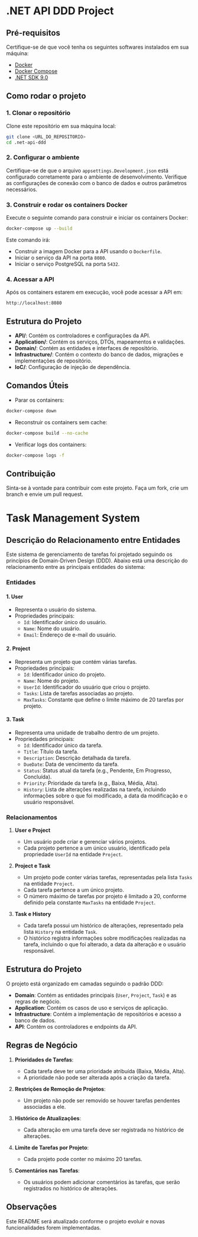 # .NET API DDD Project

## Pré-requisitos

Certifique-se de que você tenha os seguintes softwares instalados em sua máquina:

- [Docker](https://www.docker.com/)
- [Docker Compose](https://docs.docker.com/compose/)
- [.NET SDK 9.0](https://dotnet.microsoft.com/download/dotnet/9.0)

## Como rodar o projeto

### 1. Clonar o repositório

Clone este repositório em sua máquina local:
```bash
git clone <URL_DO_REPOSITORIO>
cd .net-api-ddd
```

### 2. Configurar o ambiente

Certifique-se de que o arquivo `appsettings.Development.json` está configurado corretamente para o ambiente de desenvolvimento. Verifique as configurações de conexão com o banco de dados e outros parâmetros necessários.

### 3. Construir e rodar os containers Docker

Execute o seguinte comando para construir e iniciar os containers Docker:
```bash
docker-compose up --build
```

Este comando irá:
- Construir a imagem Docker para a API usando o `Dockerfile`.
- Iniciar o serviço da API na porta `8080`.
- Iniciar o serviço PostgreSQL na porta `5432`.

### 4. Acessar a API

Após os containers estarem em execução, você pode acessar a API em:
```
http://localhost:8080
```



## Estrutura do Projeto

- **API/**: Contém os controladores e configurações da API.
- **Application/**: Contém os serviços, DTOs, mapeamentos e validações.
- **Domain/**: Contém as entidades e interfaces de repositório.
- **Infrastructure/**: Contém o contexto do banco de dados, migrações e implementações de repositório.
- **IoC/**: Configuração de injeção de dependência.

## Comandos Úteis

- Parar os containers:
```bash
docker-compose down
```

- Reconstruir os containers sem cache:
```bash
docker-compose build --no-cache
```

- Verificar logs dos containers:
```bash
docker-compose logs -f
```

## Contribuição

Sinta-se à vontade para contribuir com este projeto. Faça um fork, crie um branch e envie um pull request.

# Task Management System

## Descrição do Relacionamento entre Entidades

Este sistema de gerenciamento de tarefas foi projetado seguindo os princípios de Domain-Driven Design (DDD). Abaixo está uma descrição do relacionamento entre as principais entidades do sistema:

### Entidades

#### 1. **User**
- Representa o usuário do sistema.
- Propriedades principais:
  - `Id`: Identificador único do usuário.
  - `Name`: Nome do usuário.
  - `Email`: Endereço de e-mail do usuário.

#### 2. **Project**
- Representa um projeto que contém várias tarefas.
- Propriedades principais:
  - `Id`: Identificador único do projeto.
  - `Name`: Nome do projeto.
  - `UserId`: Identificador do usuário que criou o projeto.
  - `Tasks`: Lista de tarefas associadas ao projeto.
  - `MaxTasks`: Constante que define o limite máximo de 20 tarefas por projeto.

#### 3. **Task**
- Representa uma unidade de trabalho dentro de um projeto.
- Propriedades principais:
  - `Id`: Identificador único da tarefa.
  - `Title`: Título da tarefa.
  - `Description`: Descrição detalhada da tarefa.
  - `DueDate`: Data de vencimento da tarefa.
  - `Status`: Status atual da tarefa (e.g., Pendente, Em Progresso, Concluída).
  - `Priority`: Prioridade da tarefa (e.g., Baixa, Média, Alta).
  - `History`: Lista de alterações realizadas na tarefa, incluindo informações sobre o que foi modificado, a data da modificação e o usuário responsável.

### Relacionamentos

1. **User e Project**
   - Um usuário pode criar e gerenciar vários projetos.
   - Cada projeto pertence a um único usuário, identificado pela propriedade `UserId` na entidade `Project`.

2. **Project e Task**
   - Um projeto pode conter várias tarefas, representadas pela lista `Tasks` na entidade `Project`.
   - Cada tarefa pertence a um único projeto.
   - O número máximo de tarefas por projeto é limitado a 20, conforme definido pela constante `MaxTasks` na entidade `Project`.

3. **Task e History**
   - Cada tarefa possui um histórico de alterações, representado pela lista `History` na entidade `Task`.
   - O histórico registra informações sobre modificações realizadas na tarefa, incluindo o que foi alterado, a data da alteração e o usuário responsável.

## Estrutura do Projeto

O projeto está organizado em camadas seguindo o padrão DDD:
- **Domain**: Contém as entidades principais (`User`, `Project`, `Task`) e as regras de negócio.
- **Application**: Contém os casos de uso e serviços de aplicação.
- **Infrastructure**: Contém a implementação de repositórios e acesso a banco de dados.
- **API**: Contém os controladores e endpoints da API.

## Regras de Negócio

1. **Prioridades de Tarefas**:
   - Cada tarefa deve ter uma prioridade atribuída (Baixa, Média, Alta).
   - A prioridade não pode ser alterada após a criação da tarefa.

2. **Restrições de Remoção de Projetos**:
   - Um projeto não pode ser removido se houver tarefas pendentes associadas a ele.

3. **Histórico de Atualizações**:
   - Cada alteração em uma tarefa deve ser registrada no histórico de alterações.

4. **Limite de Tarefas por Projeto**:
   - Cada projeto pode conter no máximo 20 tarefas.

5. **Comentários nas Tarefas**:
   - Os usuários podem adicionar comentários às tarefas, que serão registrados no histórico de alterações.

## Observações

Este README será atualizado conforme o projeto evoluir e novas funcionalidades forem implementadas.